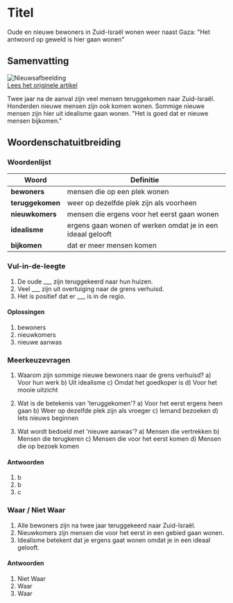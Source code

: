 # Titel

Oude en nieuwe bewoners in Zuid-Israël wonen weer naast Gaza: "Het antwoord op geweld is hier gaan wonen"

## Samenvatting

![Nieuwsafbeelding](https://prod-img.standaard.be/public/nieuws/sm8ry5-image00003.jpg/alternates/BASE_SIXTEEN_NINE/image00003.JPG)   
[Lees het originele artikel](https://www.standaard.be/buitenland/oude-en-nieuwe-kibboetsbewoners-in-zuid-israel-wonen-weer-naast-gaza-het-antwoord-op-terreur-is-ons-hier-te-vestigen/95454079.html)

Twee jaar na de aanval zijn veel mensen teruggekomen naar Zuid-Israël. Honderden nieuwe mensen zijn ook komen wonen. Sommige nieuwe mensen zijn hier uit idealisme gaan wonen. "Het is goed dat er nieuwe mensen bijkomen."

## Woordenschatuitbreiding

### Woordenlijst

| Woord | Definitie |
|-------|-----------|
| **bewoners** | mensen die op een plek wonen |
| **teruggekomen** | weer op dezelfde plek zijn als voorheen |
| **nieuwkomers** | mensen die ergens voor het eerst gaan wonen |
| **idealisme** | ergens gaan wonen of werken omdat je in een ideaal gelooft |
| **bijkomen** | dat er meer mensen komen |

### Vul-in-de-leegte
1. De oude ___ zijn teruggekeerd naar hun huizen.
2. Veel ___ zijn uit overtuiging naar de grens verhuisd.
3. Het is positief dat er ___ is in de regio.

#### Oplossingen
1. bewoners
2. nieuwkomers
3. nieuwe aanwas

### Meerkeuzevragen
1. Waarom zijn sommige nieuwe bewoners naar de grens verhuisd?
   a) Voor hun werk
   b) Uit idealisme
   c) Omdat het goedkoper is
   d) Voor het mooie uitzicht

2. Wat is de betekenis van 'teruggekomen'?
   a) Voor het eerst ergens heen gaan
   b) Weer op dezelfde plek zijn als vroeger
   c) Iemand bezoeken
   d) Iets nieuws beginnen

3. Wat wordt bedoeld met 'nieuwe aanwas'?
   a) Mensen die vertrekken
   b) Mensen die terugkeren
   c) Mensen die voor het eerst komen
   d) Mensen die op bezoek komen

#### Antwoorden
1. b
2. b
3. c

### Waar / Niet Waar
1. Alle bewoners zijn na twee jaar teruggekeerd naar Zuid-Israël.
2. Nieuwkomers zijn mensen die voor het eerst in een gebied gaan wonen.
3. Idealisme betekent dat je ergens gaat wonen omdat je in een ideaal gelooft.

#### Antwoorden
1. Niet Waar
2. Waar
3. Waar